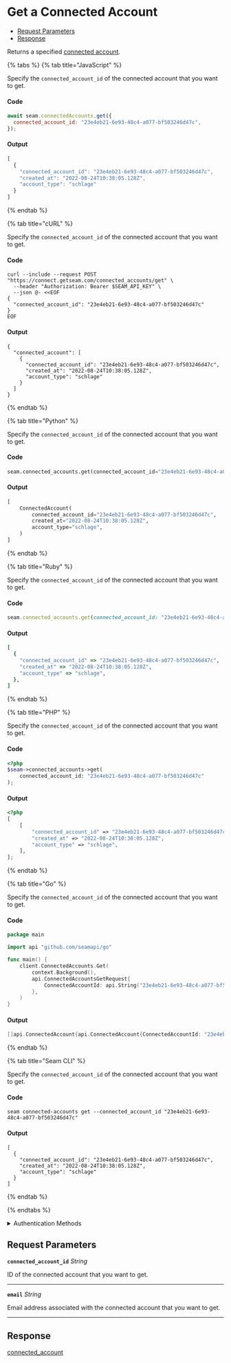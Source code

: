 # Get a Connected Account

- [Request Parameters](#request-parameters)
- [Response](#response)

Returns a specified [connected account](../../core-concepts/connected-accounts/README.md).


{% tabs %}
{% tab title="JavaScript" %}

Specify the `connected_account_id` of the connected account that you want to get.

#### Code

```javascript
await seam.connectedAccounts.get({
  connected_account_id: "23e4eb21-6e93-48c4-a077-bf503246d47c",
});
```

#### Output

```javascript
[
  {
    "connected_account_id": "23e4eb21-6e93-48c4-a077-bf503246d47c",
    "created_at": "2022-08-24T10:38:05.128Z",
    "account_type": "schlage"
  }
]
```
{% endtab %}

{% tab title="cURL" %}

Specify the `connected_account_id` of the connected account that you want to get.

#### Code

```curl
curl --include --request POST "https://connect.getseam.com/connected_accounts/get" \
  --header "Authorization: Bearer $SEAM_API_KEY" \
  --json @- <<EOF
{
  "connected_account_id": "23e4eb21-6e93-48c4-a077-bf503246d47c"
}
EOF
```

#### Output

```curl
{
  "connected_account": [
    {
      "connected_account_id": "23e4eb21-6e93-48c4-a077-bf503246d47c",
      "created_at": "2022-08-24T10:38:05.128Z",
      "account_type": "schlage"
    }
  ]
}
```
{% endtab %}

{% tab title="Python" %}

Specify the `connected_account_id` of the connected account that you want to get.

#### Code

```python
seam.connected_accounts.get(connected_account_id="23e4eb21-6e93-48c4-a077-bf503246d47c")
```

#### Output

```python
[
    ConnectedAccount(
        connected_account_id="23e4eb21-6e93-48c4-a077-bf503246d47c",
        created_at="2022-08-24T10:38:05.128Z",
        account_type="schlage",
    )
]
```
{% endtab %}

{% tab title="Ruby" %}

Specify the `connected_account_id` of the connected account that you want to get.

#### Code

```ruby
seam.connected_accounts.get(connected_account_id: "23e4eb21-6e93-48c4-a077-bf503246d47c")
```

#### Output

```ruby
[
  {
    "connected_account_id" => "23e4eb21-6e93-48c4-a077-bf503246d47c",
    "created_at" => "2022-08-24T10:38:05.128Z",
    "account_type" => "schlage",
  },
]
```
{% endtab %}

{% tab title="PHP" %}

Specify the `connected_account_id` of the connected account that you want to get.

#### Code

```php
<?php
$seam->connected_accounts->get(
    connected_account_id: "23e4eb21-6e93-48c4-a077-bf503246d47c"
);
```

#### Output

```php
<?php
[
    [
        "connected_account_id" => "23e4eb21-6e93-48c4-a077-bf503246d47c",
        "created_at" => "2022-08-24T10:38:05.128Z",
        "account_type" => "schlage",
    ],
];
```
{% endtab %}

{% tab title="Go" %}

Specify the `connected_account_id` of the connected account that you want to get.

#### Code

```go
package main

import api "github.com/seamapi/go"

func main() {
	client.ConnectedAccounts.Get(
		context.Background(),
		api.ConnectedAccountsGetRequest{
			ConnectedAccountId: api.String("23e4eb21-6e93-48c4-a077-bf503246d47c"),
		},
	)
}
```

#### Output

```go
[]api.ConnectedAccount{api.ConnectedAccount{ConnectedAccountId: "23e4eb21-6e93-48c4-a077-bf503246d47c", CreatedAt: "2022-08-24T10:38:05.128Z", AccountType: "schlage"}}
```
{% endtab %}

{% tab title="Seam CLI" %}

Specify the `connected_account_id` of the connected account that you want to get.

#### Code

```seam_cli
seam connected-accounts get --connected_account_id "23e4eb21-6e93-48c4-a077-bf503246d47c"
```

#### Output

```seam_cli
[
  {
    "connected_account_id": "23e4eb21-6e93-48c4-a077-bf503246d47c",
    "created_at": "2022-08-24T10:38:05.128Z",
    "account_type": "schlage"
  }
]
```
{% endtab %}

{% endtabs %}


<details>

<summary>Authentication Methods</summary>

- API key
- Client session token
- Personal access token
  <br>Must also include the `seam-workspace` header in the request.

To learn more, see [Authentication](https://docs.seam.co/latest/api/authentication).
</details>

## Request Parameters

**`connected_account_id`** *String*

ID of the connected account that you want to get.

---

**`email`** *String*

Email address associated with the connected account that you want to get.

---


## Response

[connected\_account](./)

